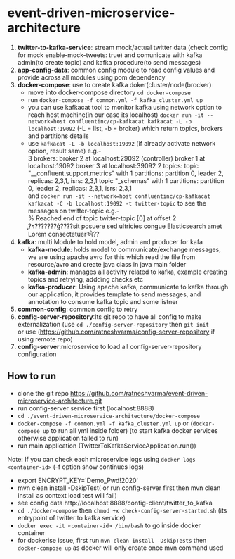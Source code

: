 # event-driven-microservice-architecture
1. <b>twitter-to-kafka-service</b>: stream mock/actual twitter data (check config for mock  enable-mock-tweets: true) and comunicate with kafka admin(to create topic) and kafka procedure(to send messages)
2. <b>app-config-data</b>: common config module to read config values and provide across all modules using pom dependency
3. <b>docker-compose</b>: use to create kafka doker(cluster/node(brocker) </br>
  	 - move into docker-compose directory `cd docker-compose` </br>
	 - run `docker-compose -f common.yml -f kafka_cluster.yml up` </br>
	 - you can use kafkacat tool to monitor kafka using network option to reach host machine(in our case its localhost) `docker run -it --network=host confluentinc/cp-kafkacat kafkacat -L -b localhost:19092` (-L = list, -b = broker) which return topics, brokers and partitions details</br>
	 - use `kafkacat -L -b localhost:19092` (if already activate network option, result same) e.g.- </br>
	     3 brokers:
  			 broker 2 at localhost:29092 (controller)
  			 broker 1 at localhost:19092
  			 broker 3 at localhost:39092
 			2 topics:
  				topic "__confluent.support.metrics" with 1 partitions:
   				 partition 0, leader 2, replicas: 2,3,1, isrs: 2,3,1
 				 topic "_schemas" with 1 partitions:
    				 partition 0, leader 2, replicas: 2,3,1, isrs: 2,3,1<br> and `docker run -it --network=host confluentinc/cp-kafkacat kafkacat -C -b localhost:19092 -t twitter-topic` to see the messages on twitter-topic e.g.- <br> % Reached end of topic twitter-topic [0] at offset 2<br>
̡?ߤ???????ģ????sit posuere sed ultricies congue Elasticsearch amet Lorem consectetuerએ??<br>
4. <b>kafka</b>: multi Module to hold model, admin and producer for kafa<br>
	 - <b>kafka-module</b>: holds model to communicate/exchange messages, we are using apache avro for this which read the file from resource/avro  and create java class in java main folder<br>
	 - <b>kafka-admin</b>: manages all activity related to kafka, example creating topics and retrying, addding checks etc<br>
	 - <b>kafka-producer</b>: Using apache kafka, communicate to kafka through our application, it provides template to send messages, and annotation to consume kafka topic and some listner<br>
5. <b>common-config</b>: common config to retry <br>
6. <b>config-server-repository</b>:Its git repo to have all config to make externalization (use `cd ./config-server-repository` then `git init` <br> or use (https://github.com/ratneshvarma/config-server-repository if using remote repo)
7. <b>config-server</b>:microservice to load all config-server-repository configuration <br>


## How to run
- clone the git repo <a href="https://github.com/ratneshvarma/event-driven-microservice-architecture.git">https://github.com/ratneshvarma/event-driven-microservice-architecture.git</a>
- run config-server service first (localhost:8888)
- `cd ./event-driven-microservice-architecture/docker-compose` 
- `docker-compose -f common.yml -f kafka_cluster.yml up` or (`docker-compose up` to run all yml inside folder) (to start kafka docker services otherwise application failed to run)
- run main application (TwitterToKafkaServiceApplication.run())

Note: If you can check each microservice logs using `docker logs <container-id>` (-f option show continues logs)
- export ENCRYPT_KEY='Demo_Pwd!2020'
- mvn clean install -DskipTest( or run config-server first then mvn clean install as context load test will fail)
- see config data http://localhost:8888/config-client/twitter_to_kafka
- `cd ./docker-compose` then `chmod +x check-config-server-started.sh` (its entrypoint of twitter to kafka service)
- `docker exec -it <container-id> /bin/bash` to go inside docker container
- for dockerise issue, first run `mvn clean install -DskipTests` then `docker-compose up` as docker will only create once mvn command used

	 
    				 
   
    	
	 